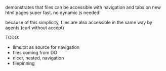 demonstrates that files can be accessible with navigation and tabs on new html pages super fast. no dynamic js needed!

because of this simplicity, files are also accessible in the same way by agents (curl without accept)

TODO:

- llms.txt as source for navigation
- files coming from DO
- nicer, nested, navigation
- filepinning
